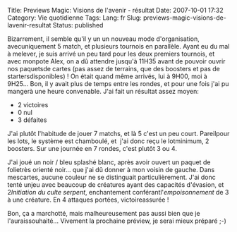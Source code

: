Title: Previews Magic: Visions de l'avenir - résultat
Date: 2007-10-01 17:32
Category: Vie quotidienne
Tags:
Lang: fr
Slug: previews-magic-visions-de-lavenir-resultat
Status: published

Bizarrement, il semble qu'il y un un nouveau mode d'organisation, avecuniquement 5 match, et plusieurs tournois en parallèle. Ayant eu du mal à melever, je suis arrivé un peu tard pour les deux premiers tournois, et avec monpote Alex, on a dû attendre jusqu'à 11H35 avant de pouvoir ouvrir nos paquetsde cartes (pas assez de terrains, que des boosters et pas de startersdisponibles) ! On était quand même arrivés, lui à 9H00, moi à 9H25...
Bon, il y avait plus de temps entre les rondes, et pour une fois j'ai pu mangerà une heure convenable. J'ai fait un résultat assez moyen:

-   2 victoires
-   0 nul
-   3 défaites

J'ai plutôt l'habitude de jouer 7 matchs, et là 5 c'est un peu court. Pareilpour les lots, le système est chamboulé, et  j'ai donc reçu le lotminimum, 2 boosters. Sur une journée en 7 rondes, c'est plutôt 3 ou 4.

J'ai joué un noir / bleu splashé blanc, après avoir ouvert un paquet de folietrès orienté noir... que j'ai dû donner à mon voisin de gauche. Dans mescartes, aucune couleur ne se distinguait particulièrement. J'ai donc tenté unjeu avec beaucoup de créatures ayant des capacités d'évasion, et 2*Initiation du culte serpent*, enchantement conférantl'*empoisonnement* de 3 à une créature. En 4 attaques portées, victoireassurée !

Bon, ça a marchotté, mais malheureusement pas aussi bien que je l'auraissouhaité... Vivement la prochaine préview, je serai mieux préparé ;-)
